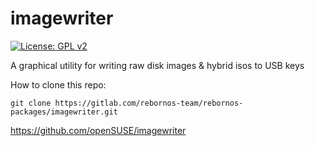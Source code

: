 # imagewriter

[![License: GPL v2](https://img.shields.io/badge/License-GPL%20v2-blue.svg)](https://img.shields.io/badge/License-GPL%20v2-blue.svg)

A graphical utility for writing raw disk images & hybrid isos to USB keys

How to clone this repo:

```
git clone https://gitlab.com/rebornos-team/rebornos-packages/imagewriter.git
```

https://github.com/openSUSE/imagewriter

